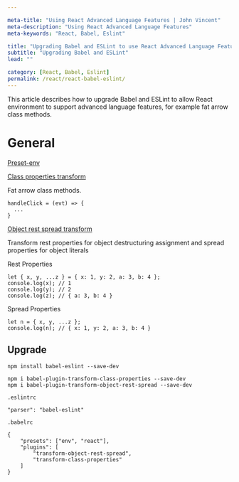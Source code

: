 ```yaml
---

meta-title: "Using React Advanced Language Features | John Vincent"
meta-description: "Using React Advanced Language Features"
meta-keywords: "React, Babel, Eslint"

title: "Upgrading Babel and ESLint to use React Advanced Language Features"
subtitle: "Upgrading Babel and ESLint"
lead: ""

category: [React, Babel, Eslint]
permalink: /react/react-babel-eslint/
---
```


This article describes how to upgrade Babel and ESLint
to allow React environment to support advanced language features, for example fat arrow class methods.

<!-- end -->

# General

[Preset-env](https://babeljs.io/docs/plugins/preset-env)

[Class properties transform](https://babeljs.io/docs/plugins/transform-class-properties/)

Fat arrow class methods.

```
handleClick = (evt) => {
  ...
}
```

[Object rest spread transform](https://babeljs.io/docs/plugins/transform-object-rest-spread/)

Transform rest properties for object destructuring assignment and spread properties for object literals

Rest Properties

```
let { x, y, ...z } = { x: 1, y: 2, a: 3, b: 4 };
console.log(x); // 1
console.log(y); // 2
console.log(z); // { a: 3, b: 4 }
```

Spread Properties

```
let n = { x, y, ...z };
console.log(n); // { x: 1, y: 2, a: 3, b: 4 }
```


## Upgrade

```
npm install babel-eslint --save-dev

npm i babel-plugin-transform-class-properties --save-dev
npm i babel-plugin-transform-object-rest-spread --save-dev
```

`.eslintrc`

```
"parser": "babel-eslint"
```

`.babelrc`

```
{
	"presets": ["env", "react"],
	"plugins": [
		"transform-object-rest-spread",
		"transform-class-properties"
	]
}
```
